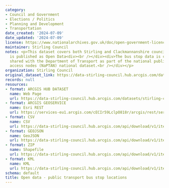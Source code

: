 ```yaml
---
category:
- Council and Government
- Elections / Politics
- Planning and Development
- Transportation
date_created: '2024-07-09'
date_updated: '2024-07-09'
license: https://www.nationalarchives.gov.uk/doc/open-government-licence/version/3/
maintainer: Stirling Council
notes: <p>This dataset covers both Stirling and Clackmannanshire council areas and
  is published as Open Data<div><br /></div><div>The bus stop data is collected and
  shared with the Department of Transport as part of the national public transport
  access nodes (NaPTAN) national dataset.<br /></div></p>
organization: Stirling Council
original_dataset_link: https://data-stirling-council.hub.arcgis.com/datasets/stirling-council::open-data-public-transport-bus-stop-locations
records: null
resources:
- format: ARCGIS HUB DATASET
  name: Web Page
  url: https://data-stirling-council.hub.arcgis.com/datasets/stirling-council::open-data-public-transport-bus-stop-locations
- format: ARCGIS GEOSERVICE
  name: Esri REST
  url: https://services-eu1.arcgis.com/cECIr59LclpO818r/arcgis/rest/services/public_transport_bus_stop_locations_stirling/FeatureServer/1
- format: CSV
  name: CSV
  url: https://data-stirling-council.hub.arcgis.com/api/download/v1/items/128aef8a9e214bc294068d8a9cd0351f/csv?layers=1
- format: GEOJSON
  name: GeoJSON
  url: https://data-stirling-council.hub.arcgis.com/api/download/v1/items/128aef8a9e214bc294068d8a9cd0351f/geojson?layers=1
- format: ZIP
  name: Shapefile
  url: https://data-stirling-council.hub.arcgis.com/api/download/v1/items/128aef8a9e214bc294068d8a9cd0351f/shapefile?layers=1
- format: KML
  name: KML
  url: https://data-stirling-council.hub.arcgis.com/api/download/v1/items/128aef8a9e214bc294068d8a9cd0351f/kml?layers=1
schema: default
title: Open data - public transport bus stop locations
---
```

